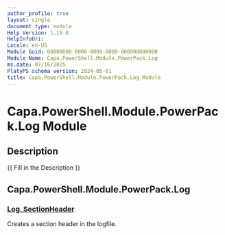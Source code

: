 ```yaml
---
author_profile: true
layout: single
document type: module
Help Version: 1.15.0
HelpInfoUri: 
Locale: en-US
Module Guid: 00000000-0000-0000-0000-000000000000
Module Name: Capa.PowerShell.Module.PowerPack.Log
ms.date: 07/16/2025
PlatyPS schema version: 2024-05-01
title: Capa.PowerShell.Module.PowerPack.Log Module
---
```


# Capa.PowerShell.Module.PowerPack.Log Module

## Description

{{ Fill in the Description }}

## Capa.PowerShell.Module.PowerPack.Log

### [Log_SectionHeader](Log_SectionHeader.md)

Creates a section header in the logfile.

